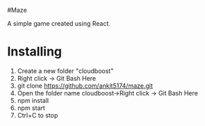 #Maze

A simple game created using React. 

# Installing

1. Create a new folder "cloudboost"
2. Right click -> Git Bash Here
3. git clone https://github.com/ankit5174/maze.git <enter/>
4. Open the folder name cloudboost->Right click -> Git Bash Here
5. npm install
6. npm start
7. Ctrl+C to stop


